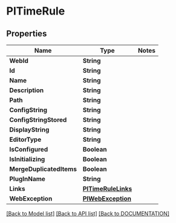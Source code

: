 # PITimeRule

## Properties
Name | Type | Notes
------------ | ------------- | -------------
**WebId** | **String**
**Id** | **String**
**Name** | **String**
**Description** | **String**
**Path** | **String**
**ConfigString** | **String**
**ConfigStringStored** | **String**
**DisplayString** | **String**
**EditorType** | **String**
**IsConfigured** | **Boolean**
**IsInitializing** | **Boolean**
**MergeDuplicatedItems** | **Boolean**
**PlugInName** | **String**
**Links** | **[**PITimeRuleLinks**](../models/PITimeRuleLinks.md)**
**WebException** | **[**PIWebException**](../models/PIWebException.md)**

[[Back to Model list]](../../DOCUMENTATION.md#documentation-for-models) [[Back to API list]](../../DOCUMENTATION.md#documentation-for-api-endpoints) [[Back to DOCUMENTATION]](../../DOCUMENTATION.md)
